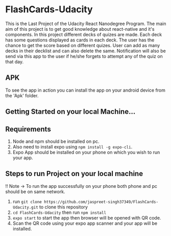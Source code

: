 # FlashCards-Udacity

This is the Last Project of the Udacity React Nanodegree Program. The main aim of this project is to get good knowledge about react-native and it's components. In this project different decks of quizes are made. Each deck has some questions displayed as cards in each deck. The user has the chance to get the score based on different quizes. User can add as many decks in their decklist and can also delete the same. Notification will also be send via this app to the user if he/she forgets to attempt any of the quiz on that day.

## APK
To see the app in action you can install the app on your android device from the 'Apk' folder.

## Getting Started on your local Machine... 

## Requirements
1. Node and npm should be installed on pc.
2. Also need to install expo using `npm install -g expo-cli`.
3. Expo App should be installed on your phone on which you wish to run your app.

## Steps to run Project on your local machine
!! Note -> To run the app successfully on your phone both phone and pc should be on same network.

1. run `git clone https://github.com/jaspreet-singh37349/FlashCards-Udacity.git` to clone this repository
2. `cd FlashCards-Udacity` then run `npm install`
3. `expo start` to start the app then browser will be opened with QR code.
4. Scan the QR code using your expo app scanner and your app will be installed.
